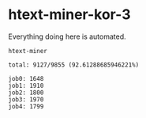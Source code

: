 # htext-miner-kor-3

Everything doing here is automated.

```
htext-miner

total: 9127/9855 (92.61288685946221%)

job0: 1648
job1: 1910
job2: 1800
job3: 1970
job4: 1799
```